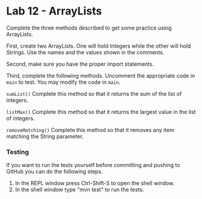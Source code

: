 # Lab 12 - ArrayLists

Complete the three methods described to get some practice using ArrayLists.

First, create two ArrayLists.  One will hold Integers while the other will hold Strings.  Use the names and the values shown in the comments.

Second, make sure you have the proper import statements.

Third, complete the following methods.  Uncomment the appropriate code in `main` to test.  You may modify the code in `main`.

`sumList()`
Complete this method so that it returns the sum of the list of integers.

`listMax()`
Complete this method so that it returns the largest value in the list of integers.

`removeMatching()`
Complete this method so that it removes any item matching the String parameter.

### Testing

If you want to run the tests yourself before committing and pushing to GitHub you can do the following steps.

1. In the REPL window press Ctrl-Shift-S to open the shell window.
2. In the shell window type "mvn test" to run the tests.